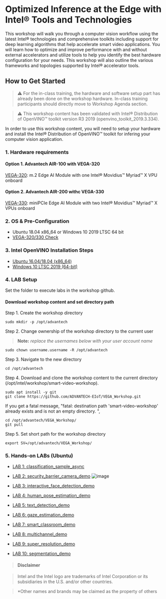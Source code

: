 # Optimized Inference at the Edge with Intel® Tools and Technologies 
This workshop will walk you through a computer vision workflow using the latest Intel® technologies and comprehensive toolkits including support for deep learning algorithms that help accelerate smart video applications. You will learn how to optimize and improve performance with and without external accelerators and utilize tools to help you identify the best hardware configuration for your needs. This workshop will also outline the various frameworks and topologies supported by Intel® accelerator tools. 

## How to Get Started
   
> :warning: For the in-class training, the hardware and software setup part has already been done on the workshop hardware. In-class training participants should directly move to Workshop Agenda section. 

> :warning: This workshop content has been validated with Intel® Distribution of OpenVINO™ toolkit version R3 2019 (openvino_toolkit_2019.3.334). 

In order to use this workshop content, you will need to setup your hardware and install the Intel® Distribution of OpenVINO™ toolkit for infering your computer vision application.  
### 1. Hardware requirements
#### Option 1. Advantech AIR-100 with VEGA-320
[VEGA-320](https://www.advantech.com/products/3d060f1e-e73e-460d-b38c-c69f76312c91/vega-320/mod_f8aaa5f2-fe32-4a58-b5b4-2a02a857852a): m.2 Edge AI Module with one Intel® Movidius™ Myriad™ X VPU onboard
#### Option 2. Advantech AIR-200 withc VEGA-330
[VEGA-330](https://www.advantech.com/products/3d060f1e-e73e-460d-b38c-c69f76312c91/vega-330/mod_120c6dca-5210-4d0d-b71f-8854a7faf1a1): miniPCIe Edge AI Module with two Intel® Movidius™ Myriad™ X VPUs onboard

### 2. OS & Pre-Configuration
- Ubuntu 18.04 x86_64 or Windows 10 2019 LTSC 64 bit
- [VEGA-320/330 Check](https://github.com/ADVANTECH-EIoT/VEGA_Workshop/blob/master/Pre_configure/VEGA_Check.md)

### 3. Intel OpenVINO Installation Steps
- [Ubuntu 16.04/18.04 (x86_64)](https://github.com/ADVANTECH-EIoT/VEGA_Workshop/blob/master/Installation/ubuntu.md)
- [Windows 10 LTSC 2019 (64-bit)](https://github.com/ADVANTECH-EIoT/VEGA_Workshop/blob/master/Installation/windows.md)

### 4. LAB Setup

Set the folder to execute labs in the workshop github.

#### Download workshop content and set directory path
Step 1. Create the workshop directory

	sudo mkdir -p /opt/advantech
	
Step 2. Change ownership of the workshop directory to the current user 

> **Note:** *replace the usernames below with your user account name*
		
	sudo chown username.username -R /opt/advantech

Step 3. Navigate to the new directory

	cd /opt/advantech

Step 4. Download and clone the workshop content to the current directory (/opt/intel/workshop/smart-video-workshop).
	
	sudo apt install -y git
	git clone https://github.com/ADVANTECH-EIoT/VEGA_Workshop.git
	
If you get a fatal message, "fatal: destination path 'smart-video-workshop' already exists and is not an empty directory.
",

	cd /opt/advantech/VEGA_Workshop/
	git pull

Step 5. Set short path for the workshop directory

	export SV=/opt/advantech/VEGA_Workshop/


### 5. Hands-on LABs (Ubuntu)

- [LAB 1: classification_sample_async](https://github.com/ADVANTECH-EIoT/VEGA_Workshop/blob/master/hands_on/classification_sample_async/classification_sample_async.md)

- [LAB 2: security_barrier_camera_demo](https://github.com/ADVANTECH-EIoT/VEGA_Workshop/blob/master/Hands_on/security_barrier_camera_demo/security_barrier_camera_demo.md)
![image](https://github.com/ADVANTECH-EIoT/VEGA_Workshop/blob/master/photos/Security_Barrier_Camera_Demo.png)

- [LAB 3: interactive_face_detection_demo](https://github.com/ADVANTECH-EIoT/VEGA_Workshop/tree/master/hands_on/interactive_face_detection_demo/interactive_face_detection_demo.md)

- [LAB 4: human_pose_estimation_demo](https://github.com/ADVANTECH-EIoT/VEGA_Workshop/tree/master/hands_on/human_pose_estimation_demo/human_pose_estimation_demo.md)

- [LAB 5: text_detection_demo](https://github.com/ADVANTECH-EIoT/VEGA_Workshop/tree/master/hands_on/text_detection_demo/text_detection_demo.md)

- [LAB 6: gaze_estimation_demo](https://github.com/ADVANTECH-EIoT/VEGA_Workshop/tree/master/hands_on/gaze_estimation_demo/gaze_estimation_demo.md)

- [LAB 7: smart_classroom_demo](https://github.com/ADVANTECH-EIoT/VEGA_Workshop/tree/master/hands_on/smart_classroom_demo/smart_classroom_demo.md)

- [LAB 8: multichannel_demo](https://github.com/ADVANTECH-EIoT/VEGA_Workshop/tree/master/hands_on/multichannel_demo/multichannel_demo.md)

- [LAB 9: super_resolution_demo](https://github.com/ADVANTECH-EIoT/VEGA_Workshop/tree/master/hands_on/super_resolution_demo/super_resolution_demo.md)

- [LAB 10: segmentation_demo](https://github.com/ADVANTECH-EIoT/VEGA_Workshop/tree/master/hands_on/segmentation_demo/segmentation_demo.md)

<!--	
* **Workshop Survey**
  - [Workshop Survey](https://idz.qualtrics.com/jfe/form/SV_a9GvOxtOrOziykB)
  - [Custom Layer Tutorial Survey](https://intelemployee.az1.qualtrics.com/jfe/form/SV_1ZjOKaEIQUM5FpX)
  - [Embedded Vision Summit Workshop Survey](https://intel.az1.qualtrics.com/jfe/form/SV_6RsCwmj6QGD3PAF)
  -->
> #### Disclaimer

> Intel and the Intel logo are trademarks of Intel Corporation or its subsidiaries in the U.S. and/or other countries. 
 
> *Other names and brands may be claimed as the property of others
